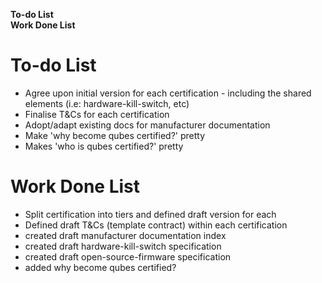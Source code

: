 **To-do List**  
**Work Done List**

<h1>To-do List</h1>

- Agree upon initial version for each certification - including the shared elements (i.e: hardware-kill-switch, etc)
- Finalise T&Cs for each certification
- Adopt/adapt existing docs for manufacturer documentation
- Make 'why become qubes certified?' pretty
- Makes 'who is qubes certified?' pretty

<h1>Work Done List</h1>

- Split certification into tiers and defined draft version for each
- Defined draft T&Cs (template contract) within each certification
- created draft manufacturer documentation index
- created draft hardware-kill-switch specification
- created draft open-source-firmware specification
- added why become qubes certified?
